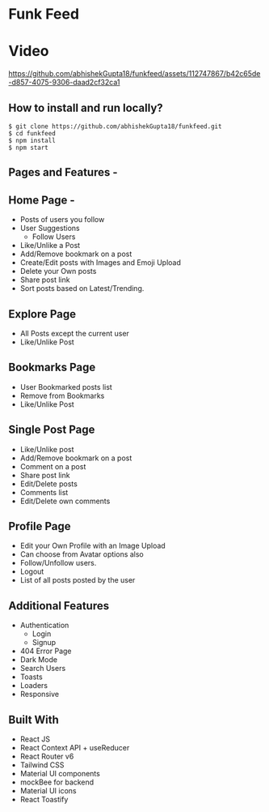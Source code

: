 # Funk Feed
# Video 


https://github.com/abhishekGupta18/funkfeed/assets/112747867/b42c65de-d857-4075-9306-daad2cf32ca1


## How to install and run locally?
```
$ git clone https://github.com/abhishekGupta18/funkfeed.git
$ cd funkfeed
$ npm install
$ npm start
```
## Pages and Features -
## Home Page -
* Posts of users you follow
* User Suggestions
    * Follow Users
* Like/Unlike a Post
* Add/Remove bookmark on a post
* Create/Edit posts with Images and Emoji Upload
* Delete your Own posts
* Share post link
* Sort posts based on Latest/Trending.
## Explore Page
* All Posts except the current user
* Like/Unlike Post 
## Bookmarks Page
* User Bookmarked posts list
* Remove from Bookmarks
* Like/Unlike Post
## Single Post Page
* Like/Unlike post
* Add/Remove bookmark on a post
* Comment on a post
* Share post link
* Edit/Delete posts
* Comments list
* Edit/Delete own comments
## Profile Page
* Edit your Own Profile with an Image Upload
* Can choose from Avatar options also
* Follow/Unfollow users.
* Logout
* List of all posts posted by the user
## Additional Features
* Authentication
  * Login
  * Signup
* 404 Error Page
* Dark Mode
* Search Users
* Toasts
* Loaders
* Responsive
## Built With
* React JS
* React Context API + useReducer
* React Router v6
* Tailwind CSS
* Material UI components
* mockBee for backend
* Material UI icons
* React Toastify
